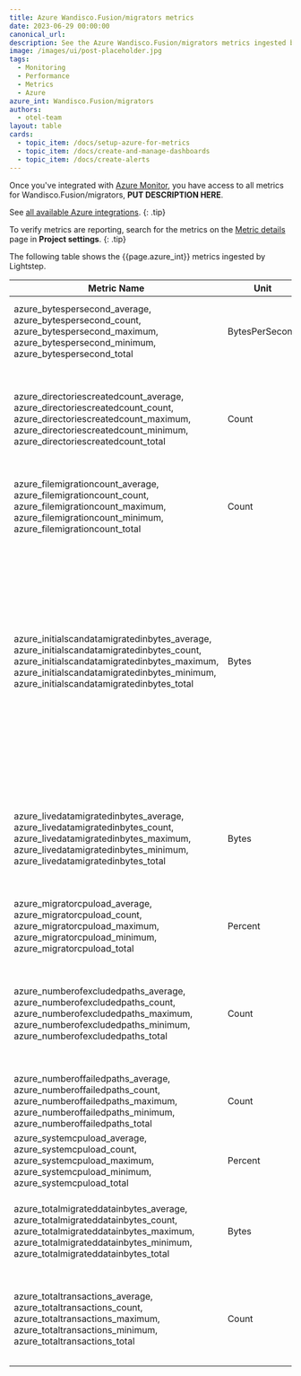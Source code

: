 ```yaml
---
title: Azure Wandisco.Fusion/migrators metrics
date: 2023-06-29 00:00:00
canonical_url:
description: See the Azure Wandisco.Fusion/migrators metrics ingested by Lightstep Observability
image: /images/ui/post-placeholder.jpg
tags:
  - Monitoring
  - Performance
  - Metrics
  - Azure
azure_int: Wandisco.Fusion/migrators
authors:
  - otel-team
layout: table
cards:
  - topic_item: /docs/setup-azure-for-metrics
  - topic_item: /docs/create-and-manage-dashboards
  - topic_item: /docs/create-alerts
---
```

Once you've integrated with [Azure Monitor](/docs/setup-azure-for-metrics), you have access to all metrics for Wandisco.Fusion/migrators, **PUT DESCRIPTION HERE**. 

See [all available Azure integrations](/docs/azure-metrics).
{: .tip}

To verify metrics are reporting, search for the metrics on the [Metric details](/docs/manage-metric-details) page in **Project settings**.
{: .tip}

The following table shows the {{page.azure_int}} metrics ingested by Lightstep.
<table class="table-aws">
<colgroup><col span="1" style="width: 35%;" /><col span="1" style="width: 15%;" /><col span="1" style="width: 35%;" /></colgroup>
  <thead>
    <th>Metric Name</th>
    <th>Unit</th>
    <th>Description</th>
  </thead>
  <tr>
    <td>azure_bytespersecond_average, azure_bytespersecond_count, azure_bytespersecond_maximum, azure_bytespersecond_minimum, azure_bytespersecond_total</td>
    <td>BytesPerSecond</td>
    <td>Throughput speed of Bytes/second being utilised for a migrator.</td>
  </tr>
  <tr>
    <td>azure_directoriescreatedcount_average, azure_directoriescreatedcount_count, azure_directoriescreatedcount_maximum, azure_directoriescreatedcount_minimum, azure_directoriescreatedcount_total</td>
    <td>Count</td>
    <td>This provides a running view of how many directories have been created as part of a migration.</td>
  </tr>
  <tr>
    <td>azure_filemigrationcount_average, azure_filemigrationcount_count, azure_filemigrationcount_maximum, azure_filemigrationcount_minimum, azure_filemigrationcount_total</td>
    <td>Count</td>
    <td>This provides a running total of how many files have been migrated.</td>
  </tr>
  <tr>
    <td>azure_initialscandatamigratedinbytes_average, azure_initialscandatamigratedinbytes_count, azure_initialscandatamigratedinbytes_maximum, azure_initialscandatamigratedinbytes_minimum, azure_initialscandatamigratedinbytes_total</td>
    <td>Bytes</td>
    <td>This provides the view of the total bytes which have been transferred in a new migrator as a result of the initial scan of the On-Premises file system. Any data which is added to the migration after the initial scan migration, is NOT included in this metric.</td>
  </tr>
  <tr>
    <td>azure_livedatamigratedinbytes_average, azure_livedatamigratedinbytes_count, azure_livedatamigratedinbytes_maximum, azure_livedatamigratedinbytes_minimum, azure_livedatamigratedinbytes_total</td>
    <td>Bytes</td>
    <td>Provides a running total of LiveData which has been changed due to Client activity, since the migration started.</td>
  </tr>
  <tr>
    <td>azure_migratorcpuload_average, azure_migratorcpuload_count, azure_migratorcpuload_maximum, azure_migratorcpuload_minimum, azure_migratorcpuload_total</td>
    <td>Percent</td>
    <td>CPU consumption by the migrator process.</td>
  </tr>
  <tr>
    <td>azure_numberofexcludedpaths_average, azure_numberofexcludedpaths_count, azure_numberofexcludedpaths_maximum, azure_numberofexcludedpaths_minimum, azure_numberofexcludedpaths_total</td>
    <td>Count</td>
    <td>Provides a running count of the paths which have been excluded from the migration due to Exclusion Rules.</td>
  </tr>
  <tr>
    <td>azure_numberoffailedpaths_average, azure_numberoffailedpaths_count, azure_numberoffailedpaths_maximum, azure_numberoffailedpaths_minimum, azure_numberoffailedpaths_total</td>
    <td>Count</td>
    <td>A count of which paths have failed to migrate.</td>
  </tr>
  <tr>
    <td>azure_systemcpuload_average, azure_systemcpuload_count, azure_systemcpuload_maximum, azure_systemcpuload_minimum, azure_systemcpuload_total</td>
    <td>Percent</td>
    <td>Total CPU consumption.</td>
  </tr>
  <tr>
    <td>azure_totalmigrateddatainbytes_average, azure_totalmigrateddatainbytes_count, azure_totalmigrateddatainbytes_maximum, azure_totalmigrateddatainbytes_minimum, azure_totalmigrateddatainbytes_total</td>
    <td>Bytes</td>
    <td>This provides a view of the successfully migrated Bytes for a given migrator</td>
  </tr>
  <tr>
    <td>azure_totaltransactions_average, azure_totaltransactions_count, azure_totaltransactions_maximum, azure_totaltransactions_minimum, azure_totaltransactions_total</td>
    <td>Count</td>
    <td>This provides a running total of the Data Transactions for which the user could be billed.</td>
  </tr>
</table>
